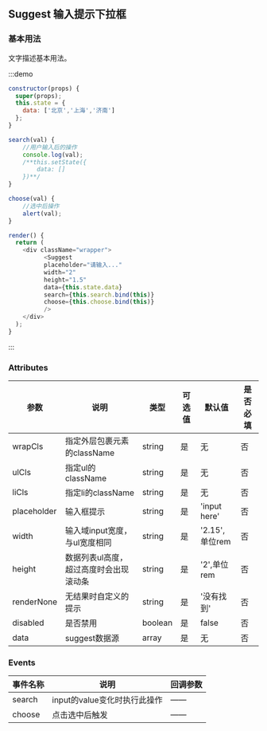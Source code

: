 ## Suggest 输入提示下拉框

### 基本用法

文字描述基本用法。

:::demo

```js
constructor(props) {
  super(props);
  this.state = {
  	data: ['北京','上海','济南']
  };
}

search(val) {
	//用户输入后的操作
	console.log(val);
	/**this.setState({
		data: []
	})**/
}

choose(val) {
	//选中后操作
	alert(val);
}

render() {
  return (
    <div className="wrapper">
          <Suggest
          placeholder="请输入..."
          width="2"
          height="1.5"
          data={this.state.data}
          search={this.search.bind(this)}
          choose={this.choose.bind(this)}
          />
    </div>
  );
}
```
:::

### Attributes
| 参数        | 说明          | 类型      | 可选值       | 默认值  |  是否必填  |
|------------ |-------------- |---------- |----------- |-------- | -------- |
| wrapCls | 指定外层包裹元素的className | string | 是 | 无 | 否 |
| ulCls | 指定ul的className | string | 是 | 无 | 否 |
| liCls | 指定li的className | string | 是 | 无 | 否 |
| placeholder | 输入框提示 | string | 是 | 'input here' | 否 |
| width | 输入域input宽度，与ul宽度相同 | string | 是 | '2.15',单位rem| 否 |
| height | 数据列表ul高度，超过高度时会出现滚动条 | string | 是 | '2',单位rem | 否 |
| renderNone | 无结果时自定义的提示 | string | 是 | '没有找到' | 否 |
| disabled | 是否禁用 | boolean | 是 | false | 否 |
| data | suggest数据源| array | 是 | 无 | 否 |

### Events
| 事件名称   | 说明    | 回调参数      |
|---------- |-------- |---------- |
| search | input的value变化时执行此操作| —— |
| choose | 点击选中后触发| —— |
